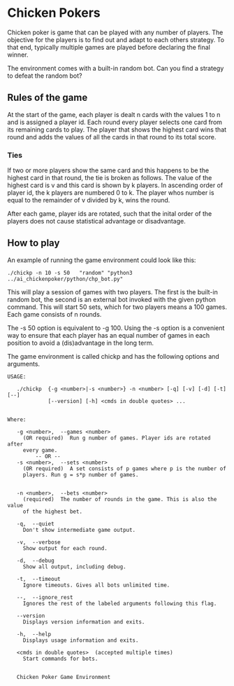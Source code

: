 # Chicken Pokers

Chicken poker is game that can be played with any number of players. The objective for the players is to find out and adapt to each others strategy. To that end, typically multiple games are played before declaring the final winner.

The environment comes with a built-in random bot. Can you find a strategy to defeat the random bot?

## Rules of the game

At the start of the game, each player is dealt n cards with the values 1 to n and is assigned a player id.
Each round every player selects one card from its remaining cards to play.
The player that shows the highest card wins that round
and adds the values of all the cards in that round to its total score.

### Ties
If two or more players show the same card and this happens to be the highest card in that round,
the tie is broken as follows. The value of the highest card is v and this card is shown
by k players. In ascending order of player id, the k players are numbered 0 to k.
The player whos number is equal to the remainder of v divided by k, wins the round.

After each game, player ids are rotated, such that the inital order of the players does not cause statistical advantage or disadvantage.

## How to play

An example of running the game environment could look like this:

```
./chickp -n 10 -s 50   "random" "python3 ../ai_chickenpoker/python/chp_bot.py"
```

This will play a session of games with two players. The first is the built-in random bot,
the second is an external bot invoked with the given python command.
This will start 50 sets, which for two players means a 100 games. Each game consists of n rounds.

The -s 50 option is equivalent to -g 100. Using the -s option is a convenient way to ensure that each player has an equal number of games in each position to avoid a (dis)advantage in the long term.


The game environment is called chickp and has the following options and arguments.

```
USAGE:

   ./chickp  {-g <number>|-s <number>} -n <number> [-q] [-v] [-d] [-t] [--]
             [--version] [-h] <cmds in double quotes> ...


Where:

   -g <number>,  --games <number>
     (OR required)  Run g number of games. Player ids are rotated after
     every game.
         -- OR --
   -s <number>,  --sets <number>
     (OR required)  A set consists of p games where p is the number of
     players. Run g = s*p number of games.


   -n <number>,  --bets <number>
     (required)  The number of rounds in the game. This is also the value
     of the highest bet.

   -q,  --quiet
     Don't show intermediate game output.

   -v,  --verbose
     Show output for each round.

   -d,  --debug
     Show all output, including debug.

   -t,  --timeout
     Ignore timeouts. Gives all bots unlimited time.

   --,  --ignore_rest
     Ignores the rest of the labeled arguments following this flag.

   --version
     Displays version information and exits.

   -h,  --help
     Displays usage information and exits.

   <cmds in double quotes>  (accepted multiple times)
     Start commands for bots.


   Chicken Poker Game Environment
```
